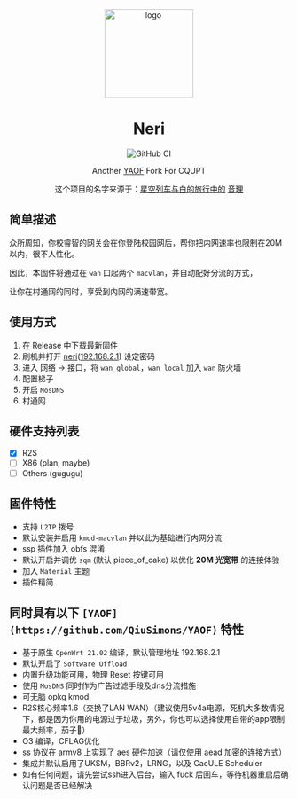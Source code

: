 
<div align="center">
   <img width="160" src="https://img.jerrita.cn/icon/neri.jpg" alt="logo"></br>
   <h1 align="center"> Neri </h1>

![GitHub CI](https://github.com/jerrita/neri/actions/workflows/R2S-OpenWrt.yml/badge.svg?branch=master)

Another [YAOF](https://github.com/QiuSimons/YAOF) Fork For CQUPT

这个项目的名字来源于：[星空列车与白的旅行中的](https://zh.wikipedia.org/wiki/%E6%98%9F%E7%A9%BA%E5%88%97%E8%BB%8A%E8%88%87%E7%99%BD%E7%9A%84%E6%97%85%E8%A1%8C) [音理](https://www.bilibili.com/read/cv11715478)
</div>

## 简单描述
众所周知，你校睿智的网关会在你登陆校园网后，帮你把内网速率也限制在20M以内，很不人性化。

因此，本固件将通过在 `wan` 口起两个 `macvlan`，并自动配好分流的方式，

让你在村通网的同时，享受到内网的满速带宽。

## 使用方式
1. 在 Release 中下载最新固件
2. 刷机并打开 [neri](http://neri/)([192.168.2.1](http://192.168.2.1/)) 设定密码
3. 进入 网络 -> 接口，将 `wan_global`，`wan_local` 加入 `wan` 防火墙
4. 配置梯子
5. 开启 `MosDNS`
6. 村通网

## 硬件支持列表
- [x] R2S
- [ ] X86 (plan, maybe)
- [ ] Others (gugugu)

## 固件特性
- 支持 `L2TP` 拨号
- 默认安装并启用 `kmod-macvlan` 并以此为基础进行内网分流
- ssp 插件加入 obfs 混淆
- 默认开启并调优 `sqm` (默认 piece_of_cake) 以优化 **20M 光宽带** 的连接体验
- 加入 `Material` 主题
- 插件精简

## 同时具有以下 `[YAOF](https://github.com/QiuSimons/YAOF)` 特性
- 基于原生 `OpenWrt 21.02` 编译，默认管理地址 192.168.2.1
- 默认开启了 `Software Offload`
- 内置升级功能可用，物理 Reset 按键可用
- 使用 `MosDNS` 同时作为广告过滤手段及dns分流措施
- 可无脑 opkg kmod
- R2S核心频率1.6（交换了LAN WAN）（建议使用5v4a电源，死机大多数情况下，都是因为你用的电源过于垃圾，另外，你也可以选择使用自带的app限制最大频率，茄子🍆）
- O3 编译，CFLAG优化
- ss 协议在 armv8 上实现了 aes 硬件加速（请仅使用 aead 加密的连接方式）
- 集成并默认启用了UKSM，BBRv2，LRNG，以及 CacULE Scheduler
- 如有任何问题，请先尝试ssh进入后台，输入 fuck 后回车，等待机器重启后确认问题是否已经解决
